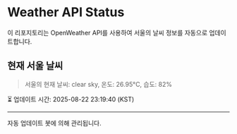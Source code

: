 
# Weather API Status

이 리포지토리는 OpenWeather API를 사용하여 서울의 날씨 정보를 자동으로 업데이트합니다.

## 현재 서울 날씨
> 서울의 현재 날씨: clear sky, 온도: 26.95°C, 습도: 82%

⏳ 업데이트 시간: 2025-08-22 23:19:40 (KST)

---
자동 업데이트 봇에 의해 관리됩니다.
